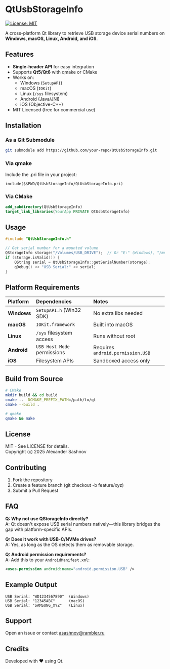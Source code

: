 # QtUsbStorageInfo

[![License: MIT](https://img.shields.io/badge/License-MIT-blue.svg)](LICENSE)

A cross-platform Qt library to retrieve USB storage device serial numbers on **Windows, macOS, Linux, Android, and iOS**.

## Features
- **Single-header API** for easy integration  
- Supports **Qt5/Qt6** with qmake or CMake  
- Works on:
  - Windows (`SetupAPI`)
  - macOS (`IOKit`)
  - Linux (`/sys` filesystem)
  - Android (Java/JNI)
  - iOS (Objective-C++)  
- MIT Licensed (free for commercial use)

## Installation

### As a Git Submodule

```bash
git submodule add https://github.com/your-repo/QtUsbStorageInfo.git
```

### Via qmake
Include the .pri file in your project:
```qmake
include($$PWD/QtUsbStorageInfo/QtUsbStorageInfo.pri)
```

### Via CMake
```cmake
add_subdirectory(QtUsbStorageInfo)
target_link_libraries(YourApp PRIVATE QtUsbStorageInfo)
```

## Usage

```c
#include "QtUsbStorageInfo.h"

// Get serial number for a mounted volume
QStorageInfo storage("/Volumes/USB_DRIVE");  // Or "E:" (Windows), "/mnt/usb" (Linux)
if (storage.isValid()) {
    QString serial = QtUsbStorageInfo::getSerialNumber(storage);
    qDebug() << "USB Serial:" << serial;
}
```

## Platform Requirements
| Platform    | Dependencies               | Notes                          |
|:------------|:---------------------------|:-------------------------------|
| **Windows** | `SetupAPI.h` (Win32 SDK)   | No extra libs needed           |
| **macOS**   | `IOKit.framework`          | Built into macOS               |
| **Linux**   | `/sys` filesystem access   | Runs without root              |
| **Android** | `USB Host Mode` permissions| Requires `android.permission.USB` |
| **iOS**     | Filesystem APIs            | Sandboxed access only          |

## Build from Source
```bash
# CMake
mkdir build && cd build
cmake .. -DCMAKE_PREFIX_PATH=/path/to/qt
cmake --build .

# qmake
qmake && make
```

## License

MIT - See LICENSE for details.  
Copyright (c) 2025 Alexander Sashnov

## Contributing

1. Fork the repository
1. Create a feature branch (git checkout -b feature/xyz)
1. Submit a Pull Request


## FAQ

**Q: Why not use QStorageInfo directly?**  
A: Qt doesn't expose USB serial numbers natively—this library bridges the gap with platform-specific APIs.

**Q: Does it work with USB-C/NVMe drives?**  
A: Yes, as long as the OS detects them as removable storage.

**Q: Android permission requirements?**  
A: Add this to your `AndroidManifest.xml`:
```xml
<uses-permission android:name="android.permission.USB" />
```

## Example Output
```
USB Serial: "WD1234567890"  (Windows)
USB Serial: "12345ABC"      (macOS)
USB Serial: "SAMSUNG_XYZ"   (Linux)
```

## Support

Open an issue or contact asashnov@rambler.ru

## Credits

Developed with ❤️ using Qt.
